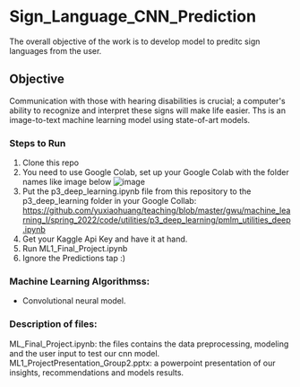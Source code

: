 # Sign_Language_CNN_Prediction
The overall objective of the work is to develop model to preditc sign languages from the user. 

## Objective
Communication with those with hearing disabilities is crucial; a computer's ability to recognize and interpret these signs will make 
life easier. Ths is an image-to-text machine learning model using state-of-art models.

### Steps to Run 
1. Clone this repo 
2. You need to use Google Colab, set up your Google Colab with the folder names like image below
![image](https://user-images.githubusercontent.com/73964751/168937461-c17c5d95-cbec-4add-bea6-f47e30ec1038.png)
3. Put the p3_deep_learning.ipynb file from this repository to the p3_deep_learning folder in your Google Collab: https://github.com/yuxiaohuang/teaching/blob/master/gwu/machine_learning_I/spring_2022/code/utilities/p3_deep_learning/pmlm_utilities_deep.ipynb
5. Get your Kaggle Api Key and have it at hand.
6. Run ML1_Final_Project.ipynb
7. Ignore the Predictions tap :)

### Machine Learning Algorithmss:
- Convolutional neural model.

### Description of files:
ML_Final_Project.ipynb: the files contains the data preprocessing, modeling and the user input to test our cnn model. 
ML1_ProjectPresentation_Group2.pptx: a powerpoint presentation of our insights, recommendations and models results.
